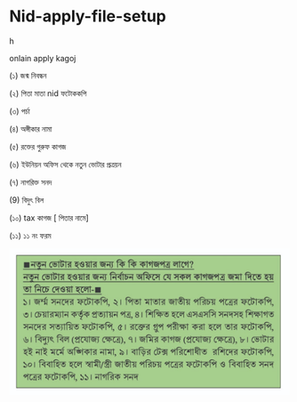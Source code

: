 # Nid-apply-file-setup
h

onlain apply kagoj 


(১) জন্ম নিবন্ধন

(২) পিতা মাতা nid ফটোককপি

(৩) পর্চা

(৪) অঙ্গীকার নামা

(৫) রক্তের গুরুফ কাগজ

(৬) ইউনিয়ন অফিস থেকে নতুন ভোটার প্রত্রয়ন

(৭) নাগরিক্ত সনদ

(9) বিদুৎ বিল

(১০) tax কাগজ [ পিতার নামে]

(১১) ১১ নং ফরম

<!--[profile](./ni.jpg)-->
<img src="ni.jpg" width="600"/>
